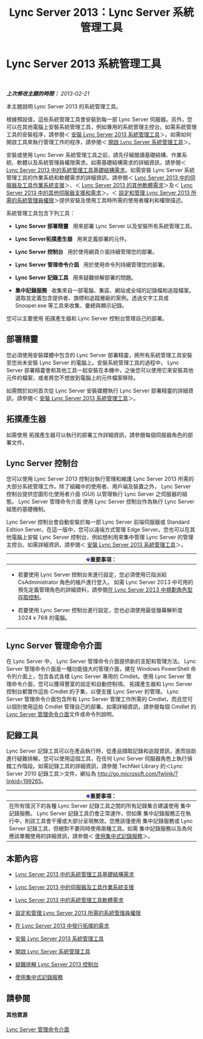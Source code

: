 ﻿---
title: Lync Server 2013：Lync Server 系統管理工具
TOCTitle: Lync Server 系統管理工具
ms:assetid: 9b006f93-4f3d-461d-89b8-e80a34fdb3c5
ms:mtpsurl: https://technet.microsoft.com/zh-tw/library/Gg195756(v=OCS.15)
ms:contentKeyID: 49291795
ms.date: 08/10/2015
mtps_version: v=OCS.15
ms.translationtype: HT
---

# Lync Server 2013 系統管理工具

 

_**上次修改主題的時間：** 2013-02-21_

本主題說明 Lync Server 2013 的系統管理工具。

根據預設值，這些系統管理工具會安裝到每一部 Lync Server 伺服器。另外，您可以在其他電腦上安裝系統管理工具，例如專用的系統管理主控台。如需系統管理工具的安裝程序，請參閱＜ [安裝 Lync Server 2013 系統管理工具](lync-server-2013-install-lync-server-administrative-tools.md)＞。如需如何開啟工具來執行管理工作的程序，請參閱＜ [開啟 Lync Server 系統管理工具](lync-server-2013-open-lync-server-administrative-tools.md)＞。

安裝或使用 Lync Server 系統管理工具之前，請先仔細閱讀基礎結構、作業系統、軟體以及系統管理員權限需求。如需基礎結構需求的詳細資訊，請參閱＜ [Lync Server 2013 中的系統管理工具基礎結構需求](lync-server-2013-administrative-tools-infrastructure-requirements.md)。如需安裝 Lync Server 系統管理工具的作業系統和軟體需求的詳細資訊，請參閱＜ [Lync Server 2013 中的伺服器及工具作業系統支援](lync-server-2013-server-and-tools-operating-system-support.md)＞、＜ [Lync Server 2013 的其他軟體需求](lync-server-2013-additional-software-requirements.md)＞及＜ [Lync Server 2013 中的其他伺服器支援和需求](lync-server-2013-additional-server-support-and-requirements.md)＞。＜ [設定和管理 Lync Server 2013 所需的系統管理員權限](lync-server-2013-administrator-rights-and-permissions-required-for-setup-and-administration.md)＞提供安裝及使用工具時所需的使用者權利和權限描述。

系統管理工具包含下列工具：

  - **Lync Server 部署精靈**   用來部署 Lync Server 以及安裝所有系統管理工具。

  - **Lync Server拓撲產生器**   用來定義部署的元件。

  - **Lync Server 控制台**   用於使用網頁介面持續管理您的部署。

  - **Lync Server 管理命令介面**   用於使用命令列持續管理您的部署。

  - **Lync Server 記錄工具**   用來疑難排解部署的問題。

  - **集中記錄服務**   收集來自一部電腦、集區、網站或全域的記錄檔和追蹤檔案。選取並定義包含提供者、旗標和追蹤層級的案例。透過文字工具或 Snooper.exe 等工具來收集、彙總與顯示記錄。

您可以主要使用 拓撲產生器和 Lync Server 控制台管理自己的部署。

## 部署精靈

您必須使用安裝媒體中包含的 Lync Server 部署精靈，將所有系統管理工具安裝至您尚未安裝 Lync Server 的電腦上。安裝系統管理工具的過程中， Lync Server 部署精靈會和其他工具一起安裝在本機中，之後您可以使用它來安裝其他元件的檔案，或者將您不想放到電腦上的元件檔案移除。

如需關於如何首次從 Lync Server 安裝媒體執行 Lync Server 部署精靈的詳細資訊，請參閱＜ [安裝 Lync Server 2013 系統管理工具](lync-server-2013-install-lync-server-administrative-tools.md)＞。

## 拓撲產生器

如需使用 拓撲產生器可以執行的部署工作詳細資訊，請參閱每個伺服器角色的部署文件。

## Lync Server 控制台

您可以使用 Lync Server 2013 控制台執行管理和維護 Lync Server 2013 所需的大部分系統管理工作。除了組織中的使用者、用戶端及裝置之外， Lync Server 控制台提供您圖形化使用者介面 (GUI) 以管理執行 Lync Server 之伺服器的組態。 Lync Server 管理命令介面 使用 Lync Server 控制台作為執行 Lync Server 組態的基礎機制。

Lync Server 控制台會自動安裝於每一部 Lync Server 前端伺服器或 Standard Edition Server。在這一版中，您可以遠端方式管理 Edge Server。您也可以在其他電腦上安裝 Lync Server 控制台，例如想利用來集中管理 Lync Server 的管理主控台。如需詳細資訊，請參閱＜ [安裝 Lync Server 2013 系統管理工具](lync-server-2013-install-lync-server-administrative-tools.md)＞。

<table>
<colgroup>
<col style="width: 100%" />
</colgroup>
<thead>
<tr class="header">
<th><img src="images/Gg412908.important(OCS.15).gif" title="important" alt="important" />重要事項：</th>
</tr>
</thead>
<tbody>
<tr class="odd">
<td><ul>
<li><p>若要使用 Lync Server 控制台來進行設定，您必須使用已指派給 CsAdministrator 角色的帳戶進行登入。 如需 Lync Server 2013 中可用的預先定義管理角色的詳細資料，請參閱<a href="lync-server-2013-planning-for-role-based-access-control.md">在 Lync Server 2013 中規劃角色型存取控制</a>。</p></li>
<li><p>若要使用 Lync Server 控制台進行設定，您也必須使用最低螢幕解析度 1024 x 768 的電腦。</p></li>
</ul></td>
</tr>
</tbody>
</table>


## Lync Server 管理命令介面

在 Lync Server 中， Lync Server 管理命令介面提供新的支配和管理方法。 Lync Server 管理命令介面是一種功能強大的管理介面，建在 Windows PowerShell 命令列介面上，包含各式各樣 Lync Server 專用的 Cmdlet。使用 Lync Server 管理命令介面，您可以獲得豐富的設定和自動控制項。 拓撲產生器和 Lync Server 控制台都實作這些 Cmdlet 的子集，以便支援 Lync Server 的管理。 Lync Server 管理命令介面包含所有 Lync Server 管理工作所需的 Cmdlet，而且您可以個別使用這些 Cmdlet 管理自己的部署。如需詳細資訊，請參閱每個 Cmdlet 的 [Lync Server 管理命令介面](lync-server-2013-lync-server-management-shell.md)文件或命令列說明。

## 記錄工具

Lync Server 記錄工具可以在產品執行時，從產品擷取記錄和追蹤資訊，進而協助進行疑難排解。您可以使用這個工具，在任何 Lync Server 伺服器角色上執行偵錯工作階段。如需記錄工具的詳細資訊，請參閱 TechNet Library 的＜Lync Server 2010 記錄工具＞文件，網址為 <http://go.microsoft.com/fwlink/?linkid=199265>。

<table>
<thead>
<tr class="header">
<th><img src="images/Gg412908.important(OCS.15).gif" title="important" alt="important" />重要事項：</th>
</tr>
</thead>
<tbody>
<tr class="odd">
<td>在所有情況下的各種 Lync Server 記錄工具之間的所有記錄集合建議使用 集中記錄服務。 Lync Server 記錄工具仍會正常運作，但如果 集中記錄服務正在執行中，則該工具會干擾或大部分呈現無效。您應該僅使用 集中記錄服務或 Lync Server 記錄工具，但絕對不要同時使用兩種工具。如需 集中記錄服務以及為何應該單獨使用的詳細資訊，請參閱＜ <a href="lync-server-2013-using-the-centralized-logging-service.md">使用集中式記錄服務</a>＞。</td>
</tr>
</tbody>
</table>


## 本節內容

  - [Lync Server 2013 中的系統管理工具基礎結構需求](lync-server-2013-administrative-tools-infrastructure-requirements.md)

  - [Lync Server 2013 中的伺服器及工具作業系統支援](lync-server-2013-server-and-tools-operating-system-support.md)

  - [Lync Server 2013 中的系統管理工具軟體需求](lync-server-2013-administrative-tools-software-requirements.md)

  - [設定和管理 Lync Server 2013 所需的系統管理員權限](lync-server-2013-administrator-rights-and-permissions-required-for-setup-and-administration.md)

  - [在 Lync Server 2013 中發行拓撲的需求](lync-server-2013-requirements-to-publish-a-topology.md)

  - [安裝 Lync Server 2013 系統管理工具](lync-server-2013-install-lync-server-administrative-tools.md)

  - [開啟 Lync Server 系統管理工具](lync-server-2013-open-lync-server-administrative-tools.md)

  - [疑難排解 Lync Server 2013 控制台](lync-server-2013-troubleshooting-lync-server-2013-control-panel.md)

  - [使用集中式記錄服務](lync-server-2013-using-the-centralized-logging-service.md)

## 請參閱

#### 其他資源

[Lync Server 管理命令介面](lync-server-2013-lync-server-management-shell.md)

